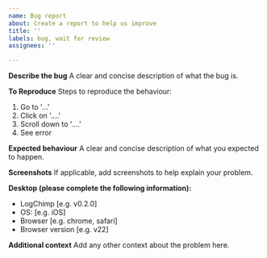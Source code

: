 ```yaml
---
name: Bug report
about: Create a report to help us improve
title: ''
labels: bug, wait for review
assignees: ''

---
```


**Describe the bug**
A clear and concise description of what the bug is.

**To Reproduce**
Steps to reproduce the behaviour:
1. Go to '...'
2. Click on '....'
3. Scroll down to '....'
4. See error

**Expected behaviour**
A clear and concise description of what you expected to happen.

**Screenshots**
If applicable, add screenshots to help explain your problem.

**Desktop (please complete the following information):**
 - LogChimp [e.g. v0.2.0]
 - OS: [e.g. iOS]
 - Browser [e.g. chrome, safari]
 - Browser version [e.g. v22]

**Additional context**
Add any other context about the problem here.

